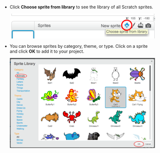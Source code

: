 + Click __Choose sprite from library__ to see the library of all Scratch sprites.

	![screenshot](images/sprite-library.png)

+ You can browse sprites by category, theme, or type. Click on a sprite and click __OK__ to add it to your project.

	![screenshot](images/sprite-choose.png)
